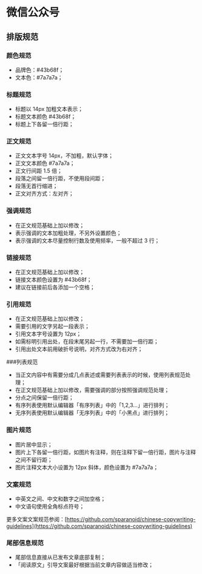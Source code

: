 # 微信公众号

## 排版规范

### 颜色规范

- 品牌色：#43b68f；
- 文本色：#7a7a7a；

### 标题规范

- 标题以 14px 加粗文本表示；
- 标题文本颜色 #43b68f；
- 标题上下各留一倍行距；

### 正文规范

- 正文文本字号 14px，不加粗，默认字体；
- 正文文本颜色 #7a7a7a；
- 正文行间距 1.5 倍；
- 段落之间留一倍行距，不使用段间距；
- 段落无首行缩进；
- 正文对齐方式：左对齐；

### 强调规范

- 在正文规范基础上加以修改；
- 表示强调的文本加粗处理，不另外设置颜色；
- 表示强调的文本尽量控制行数及使用频率，一般不超过 3 行；

### 链接规范

- 在正文规范基础上加以修改；
- 链接文本颜色设置为 #43b68f；
- 建议在链接前后各添加一个空格；

### 引用规范

- 在正文规范基础上加以修改；
- 需要引用的文字另起一段表示；
- 引用文本字号设置为 12px；
- 如需标明引用出处，在段末尾另起一行，不需要加一倍行距；
- 引用出处文本前用破折号说明，对齐方式改为右对齐；

###列表规范

- 当正文内容中有需要分成几点表述或需要列表表示的时候，使用列表规范处理；
- 在正文规范基础上加以修改，需要强调的部分按照强调规范处理；
- 分点之间保留一倍行距；
- 有序列表使用默认编辑器「有序列表」中的「1,2,3...」进行排列；
- 无序列表使用默认编辑器「无序列表」中的「小黑点」进行排列；

### 图片规范

- 图片居中显示；
- 图片上下各留一倍行距，如图片有注释，则在注释下留一倍行距，图片与注释之间不留行距；
- 图片注释文本大小设置为 12px 斜体，颜色设置为 #7a7a7a；

### 文案规范

- 中英文之间、中文和数字之间加空格；
- 中文语句使用全角标点符号；

更多文案文案规范参阅：[https://github.com/sparanoid/chinese-copywriting-guidelines](https://github.com/sparanoid/chinese-copywriting-guidelines)

### 尾部信息规范

- 尾部信息直接从已发布文章底部复制；
- 「阅读原文」引导文案最好根据当前文章内容做适当修改；

